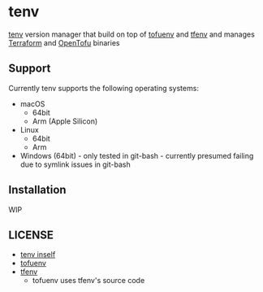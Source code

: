 # tenv

[tenv](https://github.com/tofuutils/tenv) version manager that build on top of [tofuenv](https://github.com/tofuutils/tofuenv) and [tfenv](https://github.com/tfutils/tfenv) and manages [Terraform](https://www.terraform.io/) and [OpenTofu](https://opentofu.org/) binaries

## Support

Currently tenv supports the following operating systems:

- macOS
  - 64bit
  - Arm (Apple Silicon)
- Linux
  - 64bit
  - Arm
- Windows (64bit) - only tested in git-bash - currently presumed failing due to symlink issues in git-bash

## Installation
WIP

## LICENSE
- [tenv inself](https://github.com/tofuutils/tenv/blob/main/LICENSE)
- [tofuenv](https://github.com/tofuutils/tofuenv/blob/main/LICENSE)
- [tfenv](https://github.com/tfutils/tfenv/blob/master/LICENSE)
  - tofuenv uses tfenv's source code
